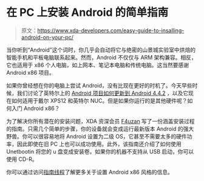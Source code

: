 # 在 PC 上安装 Android 的简单指南

> 原文：<https://www.xda-developers.com/easy-guide-to-insalling-android-on-your-pc/>

当你听到“Android”这个词时，你几乎会自动将它与绝密的山景城实验室中烘焙的智能手机和平板电脑联系起来。然而，Android 不仅仅与 ARM 架构兼容。相反，它也适用于 x86 个人电脑，如上网本、笔记本电脑和传统电脑。这当然要感谢 Android x86 项目。

如果你曾经想在你的电脑上尝试 Android，没有比现在更好的时机了。今天早些时候，我们讨论了英特尔上的 [Android 项目如何更新到 Android 4.4.2](http://www.xda-developers.com/android/android-on-intel-updated-to-4-4-2-available-now-for-the-dell-xps12-and-intel-nuc/ "Android on Intel Updated to 4.4.2, Available Now for the Dell XPS12 and Intel NUC") ，以及它现在如何适用于戴尔 XPS12 和英特尔 NUC。但是如果你运行的是其他硬件呢？如何入门 Android x86？

为了解决你所有潜在的安装问题，XDA 资深会员 [F4uzan](http://forum.xda-developers.com/member.php?u=4751327) 写了一份涵盖安装过程的指南。只需几个简单的步骤，你的设备就会变成运行最新版本 Android 的强大野兽。你可以很容易地将 Android 设置为二级 OS，它甚至不需要太多的硬件功率，因此即使在旧 PC 上也可以成功使用。此外，该指南还介绍了如何使用 Unetbootin 将您的 u 盘变成安装卷。如果你的机器不支持从 USB 启动，你可以使用 CD-R。

你可以通过访问[指南线程](http://forum.xda-developers.com/showthread.php?t=2703270)了解更多关于设置 Android x86 风格的信息。